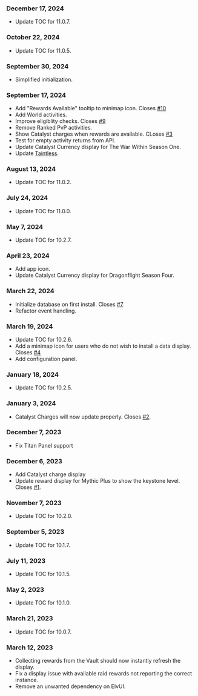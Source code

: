 ### December 17, 2024 ###
* Update TOC for 11.0.7.

### October 22, 2024 ###
* Update TOC for 11.0.5.

### September 30, 2024 ###
* Simplified initialization.

### September 17, 2024 ###
* Add "Rewards Available" tooltip to minimap icon.  Closes [#10](https://github.com/Dreamlogic22/TherapyWeeklyRewards/issues/10)
* Add World activities.
* Improve eligiblity checks.  Closes [#9](https://github.com/Dreamlogic22/TherapyWeeklyRewards/issues/9)
* Remove Ranked PvP activities.
* Show Catalyst charges when rewards are available.  CLoses [#3](https://github.com/Dreamlogic22/TherapyWeeklyRewards/issues/3)
* Test for empty activity returns from API.
* Update Catalyst Currency display for The War Within Season One.
* Update [Taintless](https://www.townlong-yak.com/addons/taintless/release/24-07-27).

### August 13, 2024 ###
* Update TOC for 11.0.2.

### July 24, 2024 ###
* Update TOC for 11.0.0.

### May 7, 2024 ###
* Update TOC for 10.2.7.

### April 23, 2024 ###
* Add app icon.
* Update Catalyst Currency display for Dragonflight Season Four.

### March 22, 2024 ###
* Initialize database on first install.  Closes [#7](https://github.com/Dreamlogic22/TherapyWeeklyRewards/issues/7)
* Refactor event handling.

### March 19, 2024 ###
* Update TOC for 10.2.6.
* Add a minimap icon for users who do not wish to install a data display. Closes [#4](https://github.com/Dreamlogic22/TherapyWeeklyRewards/issues/4)
* Add configuration panel.

### January 18, 2024 ###
* Update TOC for 10.2.5.

### January 3, 2024 ###
* Catalyst Charges will now update properly. Closes [#2](https://github.com/Dreamlogic22/TherapyWeeklyRewards/issues/2).

### December 7, 2023
* Fix Titan Panel support

### December 6, 2023
* Add Catalyst charge display
* Update reward display for Mythic Plus to show the keystone level. Closes [#1](https://github.com/Dreamlogic22/TherapyWeeklyRewards/issues/1#issue-2003437222).

### November 7, 2023
* Update TOC for 10.2.0.

### September 5, 2023
* Update TOC for 10.1.7.

### July 11, 2023
* Update TOC for 10.1.5.

### May 2, 2023
* Update TOC for 10.1.0.

### March 21, 2023
* Update TOC for 10.0.7.

### March 12, 2023
* Collecting rewards from the Vault should now instantly refresh the display.
* Fix a display issue with available raid rewards not reporting the correct instance.
* Remove an unwanted dependency on ElvUI.
